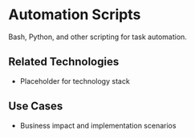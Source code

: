 # Automation Scripts

Bash, Python, and other scripting for task automation.

## Related Technologies
- Placeholder for technology stack

## Use Cases
- Business impact and implementation scenarios
